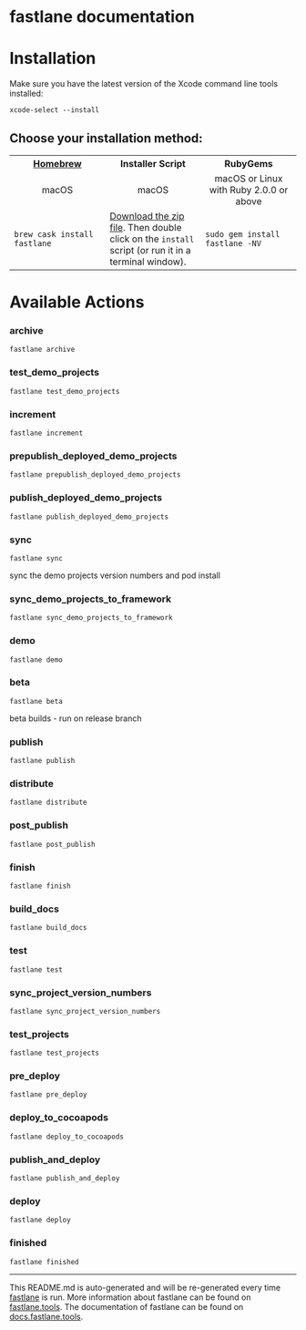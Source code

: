 fastlane documentation
================
# Installation

Make sure you have the latest version of the Xcode command line tools installed:

```
xcode-select --install
```

## Choose your installation method:

<table width="100%" >
<tr>
<th width="33%"><a href="http://brew.sh">Homebrew</a></td>
<th width="33%">Installer Script</td>
<th width="33%">RubyGems</td>
</tr>
<tr>
<td width="33%" align="center">macOS</td>
<td width="33%" align="center">macOS</td>
<td width="33%" align="center">macOS or Linux with Ruby 2.0.0 or above</td>
</tr>
<tr>
<td width="33%"><code>brew cask install fastlane</code></td>
<td width="33%"><a href="https://download.fastlane.tools">Download the zip file</a>. Then double click on the <code>install</code> script (or run it in a terminal window).</td>
<td width="33%"><code>sudo gem install fastlane -NV</code></td>
</tr>
</table>

# Available Actions
### archive
```
fastlane archive
```

### test_demo_projects
```
fastlane test_demo_projects
```

### increment
```
fastlane increment
```

### prepublish_deployed_demo_projects
```
fastlane prepublish_deployed_demo_projects
```

### publish_deployed_demo_projects
```
fastlane publish_deployed_demo_projects
```

### sync
```
fastlane sync
```
sync the demo projects version numbers and pod install
### sync_demo_projects_to_framework
```
fastlane sync_demo_projects_to_framework
```

### demo
```
fastlane demo
```

### beta
```
fastlane beta
```
beta builds - run on release branch
### publish
```
fastlane publish
```

### distribute
```
fastlane distribute
```

### post_publish
```
fastlane post_publish
```

### finish
```
fastlane finish
```

### build_docs
```
fastlane build_docs
```

### test
```
fastlane test
```

### sync_project_version_numbers
```
fastlane sync_project_version_numbers
```

### test_projects
```
fastlane test_projects
```

### pre_deploy
```
fastlane pre_deploy
```

### deploy_to_cocoapods
```
fastlane deploy_to_cocoapods
```

### publish_and_deploy
```
fastlane publish_and_deploy
```

### deploy
```
fastlane deploy
```

### finished
```
fastlane finished
```


----

This README.md is auto-generated and will be re-generated every time [fastlane](https://fastlane.tools) is run.
More information about fastlane can be found on [fastlane.tools](https://fastlane.tools).
The documentation of fastlane can be found on [docs.fastlane.tools](https://docs.fastlane.tools).

